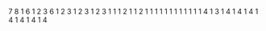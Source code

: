 7
8
1
6
1
2
3
6
1
2
3
1
2
3
1
2
3
1
1
1
2
1
1
2
1
1
1
1
1
1
1
1
1
1
1
1
4
1
3
1
4
1
4
1
4
1
4
1
4
1
4
1
4
